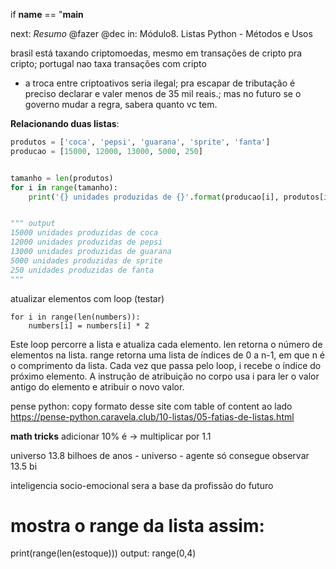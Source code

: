 if __name__ == "__main__

next: *Resumo* @fazer @dec in: Módulo8. Listas Python - Métodos e Usos

brasil está taxando criptomoedas, mesmo em transações de cripto pra cripto; portugal nao taxa transações com cripto
- a troca entre criptoativos seria ilegal; pra escapar de tributação é preciso declarar e valer menos de 35 mil reais.; mas no futuro se o governo mudar a regra, sabera quanto vc tem.

**Relacionando duas listas**:
```python
produtos = ['coca', 'pepsi', 'guarana', 'sprite', 'fanta']
producao = [15000, 12000, 13000, 5000, 250]


tamanho = len(produtos)
for i in range(tamanho):
	print('{} unidades produzidas de {}'.format(producao[i], produtos[i]))


""" output
15000 unidades produzidas de coca
12000 unidades produzidas de pepsi
13000 unidades produzidas de guarana
5000 unidades produzidas de sprite
250 unidades produzidas de fanta
"""

```

atualizar elementos com loop (testar)
```
for i in range(len(numbers)):
    numbers[i] = numbers[i] * 2
```
Este loop percorre a lista e atualiza cada elemento. len retorna o número de elementos na lista. range retorna uma lista de índices de 0 a n-1, em que n é o comprimento da lista. Cada vez que passa pelo loop, i recebe o índice do próximo elemento. A instrução de atribuição no corpo usa i para ler o valor antigo do elemento e atribuir o novo valor.


pense python: copy formato desse site com table of content ao lado
https://pense-python.caravela.club/10-listas/05-fatias-de-listas.html

**math tricks**
adicionar 10% é -> multiplicar por 1.1

universo 13.8 bilhoes de anos  - universo - agente só consegue observar 13.5 bi


inteligencia socio-emocional sera a base da profissão do futuro


# mostra o range da lista assim:
print(range(len(estoque)))
output: range(0,4)

